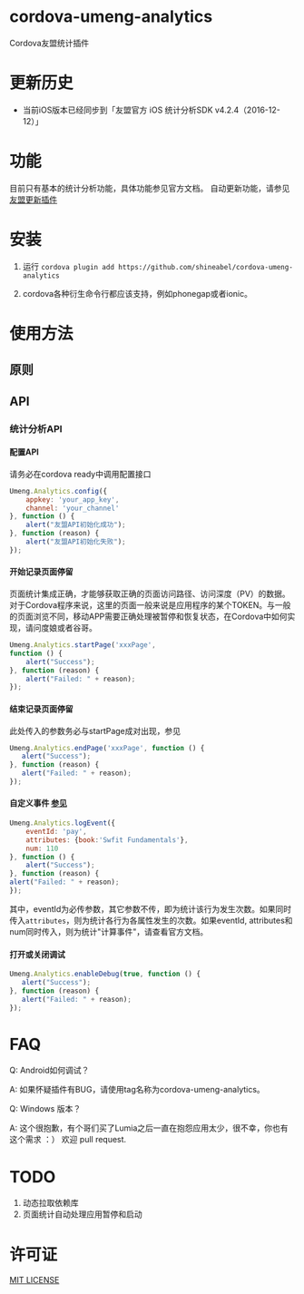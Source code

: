 # cordova-umeng-analytics

Cordova友盟统计插件

# 更新历史

* 当前iOS版本已经同步到「友盟官方 iOS 统计分析SDK v4.2.4（2016-12-12）」

# 功能

目前只有基本的统计分析功能，具体功能参见官方文档。 自动更新功能，请参见[友盟更新插件](http://github.com/pipitang/cordova-umeng-update)

# 安装

1. 运行 ```cordova plugin add https://github.com/shineabel/cordova-umeng-analytics``` 

2. cordova各种衍生命令行都应该支持，例如phonegap或者ionic。

# 使用方法

## 原则


## API
### 统计分析API

#### 配置API

请务必在cordova ready中调用配置接口

```Javascript
Umeng.Analytics.config({
    appkey: 'your_app_key', 
    channel: 'your_channel'
}, function () {
    alert("友盟API初始化成功");
}, function (reason) {
    alert("友盟API初始化失败");
});
```


#### 开始记录页面停留 

页面统计集成正确，才能够获取正确的页面访问路径、访问深度（PV）的数据。对于Cordova程序来说，这里的页面一般来说是应用程序的某个TOKEN。与一般的页面浏览不同，移动APP需要正确处理被暂停和恢复状态，在Cordova中如何实现，请问度娘或者谷哥。

```Javascript
Umeng.Analytics.startPage('xxxPage', 
function () {
    alert("Success");
}, function (reason) {
    alert("Failed: " + reason);
});
```

#### 结束记录页面停留
此处传入的参数务必与startPage成对出现，参见

```Javascript
Umeng.Analytics.endPage('xxxPage', function () {
   alert("Success");
}, function (reason) {
   alert("Failed: " + reason);
});
```


#### 自定义事件 [参见](http://dev.umeng.com/analytics/functions/numekv)

```Javascript
Umeng.Analytics.logEvent({
    eventId: 'pay',
    attributes: {book:'Swfit Fundamentals'},
    num: 110
}, function () {
    alert("Success");
}, function (reason) {
alert("Failed: " + reason);
});
```

其中，eventId为必传参数，其它参数不传，即为统计该行为发生次数。如果同时传入```attributes```，则为统计各行为各属性发生的次数。如果eventId, attributes和num同时传入，则为统计"计算事件"，请查看官方文档。

#### 打开或关闭调试


```Javascript
Umeng.Analytics.enableDebug(true, function () {
   alert("Success");
}, function (reason) {
   alert("Failed: " + reason);
});
```


# FAQ

Q: Android如何调试？

A: 如果怀疑插件有BUG，请使用tag名称为cordova-umeng-analytics。

Q: Windows 版本？

A: 这个很抱歉，有个哥们买了Lumia之后一直在抱怨应用太少，很不幸，你也有这个需求 ：） 欢迎 pull request.


# TODO

1. 动态拉取依赖库
2. 页面统计自动处理应用暂停和启动

# 许可证

[MIT LICENSE](http://opensource.org/licenses/MIT)
